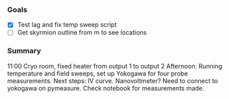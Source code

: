 ### Goals
- [x] Test lag and fix temp sweep script
- [ ] Get skyrmion outline from m to see locations

### Summary
11:00 Cryo room, fixed heater from output 1 to output 2
Afternoon: Running temperature and field sweeps, set up Yokogawa for four probe measurements. 
Next steps:
IV curve. Nanovoltmeter? Need to connect to yokogawa on pymeasure.
Check notebook for measurements made. 